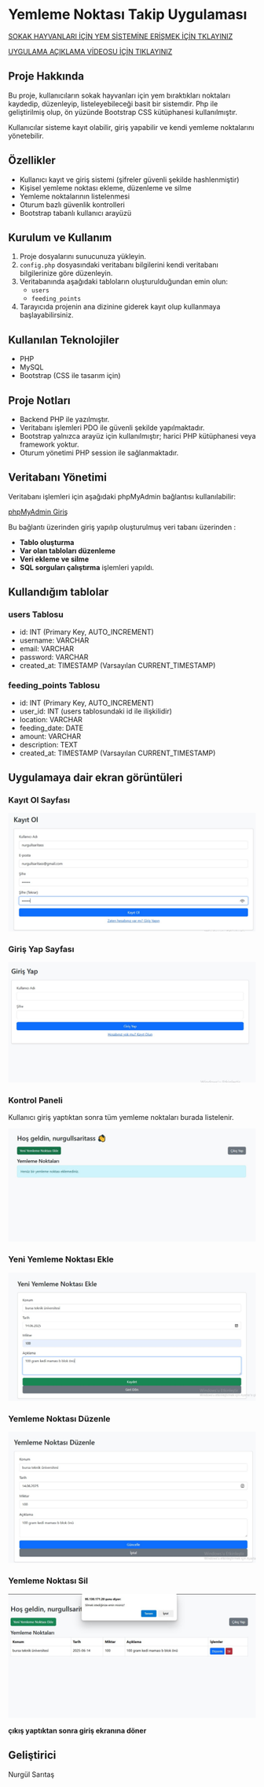 # Yemleme Noktası Takip Uygulaması

[SOKAK HAYVANLARI İÇİN YEM SİSTEMİNE ERİŞMEK İÇİN TKLAYINIZ](http://95.130.171.20/~st22360859022)



[UYGULAMA AÇIKLAMA VİDEOSU İÇİN TIKLAYINIZ](https://www.youtube.com/watch?v=KuScy2aqOyI)


## Proje Hakkında

Bu proje, kullanıcıların sokak hayvanları için yem bıraktıkları noktaları kaydedip, düzenleyip, listeleyebileceği basit bir sistemdir. Php ile geliştirilmiş olup, ön yüzünde Bootstrap CSS kütüphanesi kullanılmıştır.

Kullanıcılar sisteme kayıt olabilir, giriş yapabilir ve kendi yemleme noktalarını yönetebilir.

## Özellikler

- Kullanıcı kayıt ve giriş sistemi (şifreler güvenli şekilde hashlenmiştir)
- Kişisel yemleme noktası ekleme, düzenleme ve silme
- Yemleme noktalarının listelenmesi
- Oturum bazlı güvenlik kontrolleri
- Bootstrap tabanlı kullanıcı arayüzü

## Kurulum ve Kullanım

1. Proje dosyalarını sunucunuza yükleyin.
2. `config.php` dosyasındaki veritabanı bilgilerini kendi veritabanı bilgilerinize göre düzenleyin.
3. Veritabanında aşağıdaki tabloların oluşturulduğundan emin olun:
    - `users`
    - `feeding_points`
4. Tarayıcıda projenin ana dizinine giderek kayıt olup kullanmaya başlayabilirsiniz.

## Kullanılan Teknolojiler

- PHP 
- MySQL
- Bootstrap (CSS ile tasarım için)


## Proje Notları

- Backend PHP ile yazılmıştır.
- Veritabanı işlemleri PDO ile güvenli şekilde yapılmaktadır.
- Bootstrap yalnızca arayüz için kullanılmıştır; harici PHP kütüphanesi veya framework yoktur.
- Oturum yönetimi PHP session ile sağlanmaktadır.

## Veritabanı Yönetimi

Veritabanı işlemleri için aşağıdaki phpMyAdmin bağlantısı kullanılabilir:

[phpMyAdmin Giriş](http://95.130.171.20/phpmyadmin)

Bu bağlantı üzerinden giriş yapılıp oluşturulmuş veri tabanı üzerinden :
- **Tablo oluşturma**
- **Var olan tabloları düzenleme**
- **Veri ekleme ve silme**
- **SQL sorguları çalıştırma** işlemleri yapıldı.


## Kullandığım tablolar

### users Tablosu

- id: INT (Primary Key, AUTO_INCREMENT)
- username: VARCHAR
- email: VARCHAR
- password: VARCHAR
- created_at: TIMESTAMP (Varsayılan CURRENT_TIMESTAMP)

### feeding_points Tablosu

- id: INT (Primary Key, AUTO_INCREMENT)
- user_id: INT (users tablosundaki id ile ilişkilidir)
- location: VARCHAR
- feeding_date: DATE
- amount: VARCHAR
- description: TEXT
- created_at: TIMESTAMP (Varsayılan CURRENT_TIMESTAMP)



## Uygulamaya dair ekran görüntüleri

###  Kayıt Ol Sayfası
![Kayıt Ol Sayfası](screenshots/signup.jpg)

###  Giriş Yap Sayfası
![Giriş Sayfası](screenshots/login.jpg)

###  Kontrol Paneli 
Kullanıcı giriş yaptıktan sonra tüm yemleme noktaları burada listelenir.

![Kontrol Paneli](screenshots/index.jpg)

###  Yeni Yemleme Noktası Ekle
![Yeni Yemleme Noktası Ekle](screenshots/addpoint.jpg)

###  Yemleme Noktası Düzenle
![Yemleme Noktası Düzenle](screenshots/editpoint.jpg)

###  Yemleme Noktası Sil
![Yemleme Noktası Sil](screenshots/deletepoint.jpg)

**çıkış yaptıktan sonra giriş ekranına döner**



## Geliştirici 
Nurgül Sarıtaş 



